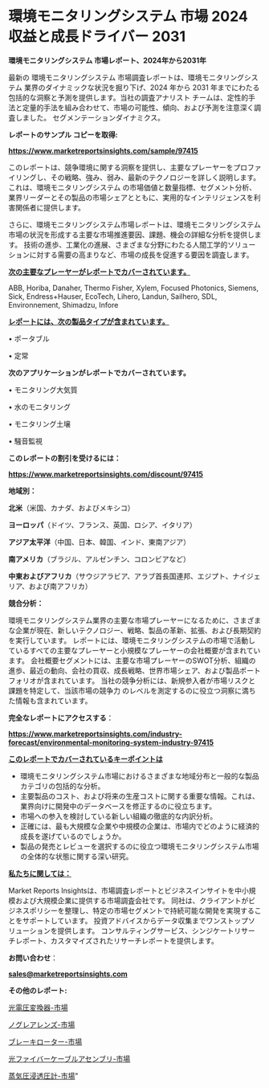 # 環境モニタリングシステム 市場 2024 収益と成長ドライバー 2031

<strong>環境モニタリングシステム 市場レポート、2024年から2031年</strong>

最新の 環境モニタリングシステム 市場調査レポートは、環境モニタリングシステム 業界のダイナミックな状況を掘り下げ、2024 年から 2031 年までにわたる包括的な洞察と予測を提供します。当社の調査アナリスト チームは、定性的手法と定量的手法を組み合わせて、市場の可能性、傾向、および予測を注意深く調査しました。 セグメンテーションダイナミクス。



<strong>レポートのサンプル コピーを取得:</strong> <a href=https://www.marketreportsinsights.com/sample/97415>

<strong><u>https://www.marketreportsinsights.com/sample/97415</u></strong></a>

このレポートは、競争環境に関する洞察を提供し、主要なプレーヤーをプロファイリングし、その戦略、強み、弱み、最新のテクノロジーを詳しく説明します。 これは、環境モニタリングシステム の市場価値と数量指標、セグメント分析、業界リーダーとその製品の市場シェアとともに、実用的なインテリジェンスを利害関係者に提供します。

さらに、環境モニタリングシステム市場レポートは、環境モニタリングシステム市場の状況を形成する主要な市場推進要因、課題、機会の詳細な分析を提供します。 技術の進歩、工業化の進展、さまざまな分野にわたる人間工学的ソリューションに対する需要の高まりなど、市場の成長を促進する要因を調査します。



<strong><u>次の主要なプレーヤーがレポートでカバーされています。</u></strong>

ABB, Horiba, Danaher, Thermo Fisher, Xylem, Focused Photonics, Siemens, Sick, Endress+Hauser, EcoTech, Lihero, Landun, Sailhero, SDL, Environnement, Shimadzu, Infore



<strong><u><b>レポートには、次の製品タイプが含まれています。</b></u></strong>

• ポータブル

• 定常



<strong><b>次のアプリケーションがレポートでカバーされています。</b></strong>

• モニタリング大気質

• 水のモニタリング

• モニタリング土壌

• 騒音監視



<strong><b>このレポートの割引を受けるには：</b></strong><a href=https://www.marketreportsinsights.com/discount/97415>

<strong><u>https://www.marketreportsinsights.com/discount/97415</u></strong></a>



<strong>地域別：</strong>



<strong>北米</strong>（米国、カナダ、およびメキシコ）



<strong>ヨーロッパ</strong>（ドイツ、フランス、英国、ロシア、イタリア）



<strong>アジア太平洋</strong>（中国、日本、韓国、インド、東南アジア）



<strong>南アメリカ</strong>（ブラジル、アルゼンチン、コロンビアなど）



<strong>中東およびアフリカ</strong>（サウジアラビア、アラブ首長国連邦、エジプト、ナイジェリア、および南アフリカ）



<strong>競合分析：</strong>

環境モニタリングシステム業界の主要な市場プレーヤーになるために、さまざまな企業が現在、新しいテクノロジー、戦略、製品の革新、拡張、および長期契約を実行しています。 レポートには、環境モニタリングシステムの市場で活動しているすべての主要なプレーヤーと小規模なプレーヤーの会社概要が含まれています。 会社概要セグメントには、主要な市場プレーヤーのSWOT分析、組織の進歩、最近の動向、会社の買収、成長戦略、世界市場シェア、および製品ポートフォリオが含まれています。 当社の競争分析には、新規参入者が市場リスクと課題を特定して、当該市場の競争力 のレベルを測定するのに役立つ洞察に満ちた情報も含まれています。



<strong>完全なレポートにアクセスする</strong>：

<a href=https://www.marketreportsinsights.com/industry-forecast/environmental-monitoring-system-industry-97415>

<strong><u>https://www.marketreportsinsights.com/industry-forecast/environmental-monitoring-system-industry-97415</u></strong></a>



<strong><u><b>このレポートでカバーされているキーポイントは</b></u></strong>
<ul>
  <li>環境モニタリングシステム市場におけるさまざまな地域分布と一般的な製品カテゴリの包括的な分析。</li>
  <li>主要製品のコスト、および将来の生産コストに関する重要な情報。これは、業界向けに開発中のデータベースを修正するのに役立ちます。</li>
  <li>市場への参入を検討している新しい組織の徹底的な内訳分析。</li>
  <li>正確には、最も大規模な企業や中規模の企業は、市場内でどのように経済的成長を遂げているのでしょうか。</li>
  <li>製品の発売とレビューを選択するのに役立つ環境モニタリングシステム市場の全体的な状態に関する深い研究。</li>
</ul>


<strong><u><b>私たちに関しては：</b></u></strong>

Market Reports Insightsは、市場調査レポートとビジネスインサイトを中小規模および大規模企業に提供する市場調査会社です。 同社は、クライアントがビジネスポリシーを整理し、特定の市場セグメントで持続可能な開発を実現することをサポートしています。 投資アドバイスからデータ収集までワンストップソリューションを提供します。 コンサルティングサービス、シンジケートリサーチレポート、カスタマイズされたリサーチレポートを提供します。



<strong><b>お問い合わせ</b></strong>：

<a href=mailto:sales@marketreportsinsights.com>

<strong><u>sales@marketreportsinsights.com</u></strong></a>



<strong>その他のレポート:</strong>

<a href=https://www.linkedin.com/pulse/光電圧変換器-市場-2023-swot-分析と成長率-2030-analytics-achievers-24-analysis-p5utf/>光電圧変換器-市場</a>

<a href=https://www.linkedin.com/pulse/ノグレアレンズ-市場-2023-総合分析と事業成長戦略-2030-consumer-connection-collective-360-av72f/>ノグレアレンズ-市場</a>

<a href=https://www.linkedin.com/pulse/ブレーキローター-市場-2023-競争分析と事業成長-2030-trend-titans-360-analysis-rzqcf/>ブレーキローター-市場</a>

<a href=https://www.linkedin.com/pulse/光ファイバーケーブルアセンブリ-市場-2023-swot-分析と成長率-2030-pr-news-hub-lkq9f/>光ファイバーケーブルアセンブリ-市場</a>

<a href=https://www.linkedin.com/pulse/蒸気圧浸透圧計-市場-2023-年のダイナミクスとビジネストレンド-2030-twbwf/>蒸気圧浸透圧計-市場</a>"
